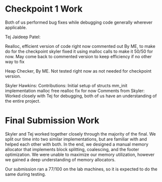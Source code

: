 # Checkpoint 1 Work

Both of us performed bug fixes while debugging code generally wherever applicable.



Tej Jaideep Patel:

Realloc, efficient version of code right now commented out By ME, to make do for the checkpoint skyler fixed it using malloc calls to make it 50/50 for now. May come back to commented version to keep efficiency if no other way to fix

Heap Checker, By ME. Not tested right now as not needed for checkpoint version. 




Skyler Hawkins:
Contributions: 
    Initial setup of structs
    mm_init implementation
    malloc 
    free
    realloc fix for now
Comments from Skyler: Worked closely with Tej for debugging, both of us have an understanding of the entire project.

# Final Submission Work

Skyler and Tej worked together closely through the majority of the final. We split our time into two similar implementations, but are familiar with and helped each other with both.  In the end, we designed a manual memory allocator that implements block splitting, coalescing, and the footer optimization. We were unable to maximize our memory utilization, however we gained a deep understanding of memory allocators.

Our submission ran a 77/100 on the lab machines, so it is expected to do the same during testing. 




